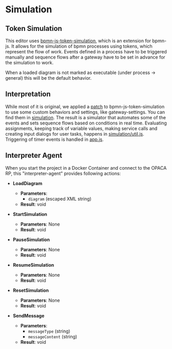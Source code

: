 # Simulation
## Token Simulation
This editor uses [bpmn-js-token-simulation](https://github.com/bpmn-io/bpmn-js-token-simulation/tree/main), which is an extension for bpmn-js. It allows for the simulation of bpmn processes using tokens, which represent the flow of work. Events defined in a process have to be triggered manually and sequence flows after a gateway have to be set in advance for the simulation to work.

When a loaded diagram is not marked as executable (under process -> general) this will be the default behavior.
## Interpretation
While most of it is original, we applied a [patch](../opaca-bpmn-editor/patches) to bpmn-js-token-simulation to use some custom behaviors and settings, like gateway-settings. You can find them in [simulation](../opaca-bpmn-editor/src/simulation). The result is a simulator that automates some of the events and sets sequence flows based on conditions in real time. Evaluating assignments, keeping track of variable values, making service calls and creating input dialogs for user tasks, happens in [simulation/util.js](../opaca-bpmn-editor/src/simulation/util.js). Triggering of timer events is handled in [app.js](../opaca-bpmn-editor/src/app.js).
## Interpreter Agent
When you start the project in a Docker Container and connect to the OPACA RP, this "interpreter-agent" provides following actions: 
- **LoadDiagram**
    - **Parameters**:
        - `diagram` (escaped XML string)
    - **Result**: void

- **StartSimulation**
    - **Parameters**: None
    - **Result**: void

- **PauseSimulation**
    - **Parameters**: None
    - **Result**: void

- **ResumeSimulation**
    - **Parameters**: None
    - **Result**: void

- **ResetSimulation**
    - **Parameters**: None
    - **Result**: void

- **SendMessage**
    - **Parameters**:
        - `messageType` (string)
        - `messageContent` (string)
    - **Result**: void